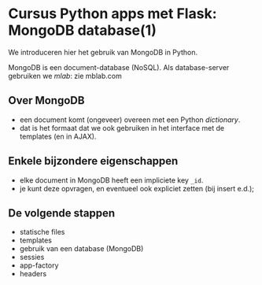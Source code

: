 Cursus Python apps met Flask: MongoDB database(1)
=================================================

We introduceren hier het gebruik van MongoDB in Python.

MongoDB is een document-database (NoSQL).
Als database-server gebruiken we *mlab*: zie mblab.com

Over MongoDB
------------

* een document komt (ongeveer) overeen met een Python *dictionary*.
* dat is het formaat dat we ook gebruiken in het interface met de templates (en in AJAX).



Enkele bijzondere eigenschappen
-------------------------------

* elke document in MongoDB heeft een impliciete key `_id`.
* je kunt deze opvragen, en eventueel ook expliciet zetten (bij insert e.d.);

De volgende stappen
-------------------

* statische files
* templates
* gebruik van een database (MongoDB)
* sessies
* app-factory
* headers
